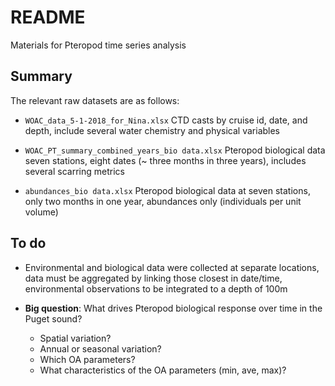 # README

Materials for Pteropod time series analysis

## Summary

The relevant raw datasets are as follows: 

* `WOAC_data_5-1-2018_for_Nina.xlsx` CTD casts by cruise id, date, and depth, include several water chemistry and physical variables

* `WOAC_PT_summary_combined_years_bio data.xlsx` Pteropod biological data seven stations, eight dates (~ three months in three years), includes several scarring metrics

* `abundances_bio data.xlsx` Pteropod biological data at seven stations, only two months in one year, abundances only (individuals per unit volume)

## To do

* Environmental and biological data were collected at separate locations, data must be aggregated by linking those closest in date/time, environmental observations to be integrated to a depth of 100m

* __Big question__: What drives Pteropod biological response over time in the Puget sound?

     * Spatial variation?
     * Annual or seasonal variation?
     * Which OA parameters?
     * What characteristics of the OA parameters (min, ave, max)?

